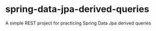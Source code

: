 # spring-data-jpa-derived-queries
A simple REST project for practicing Spring Data Jpa derived queries
